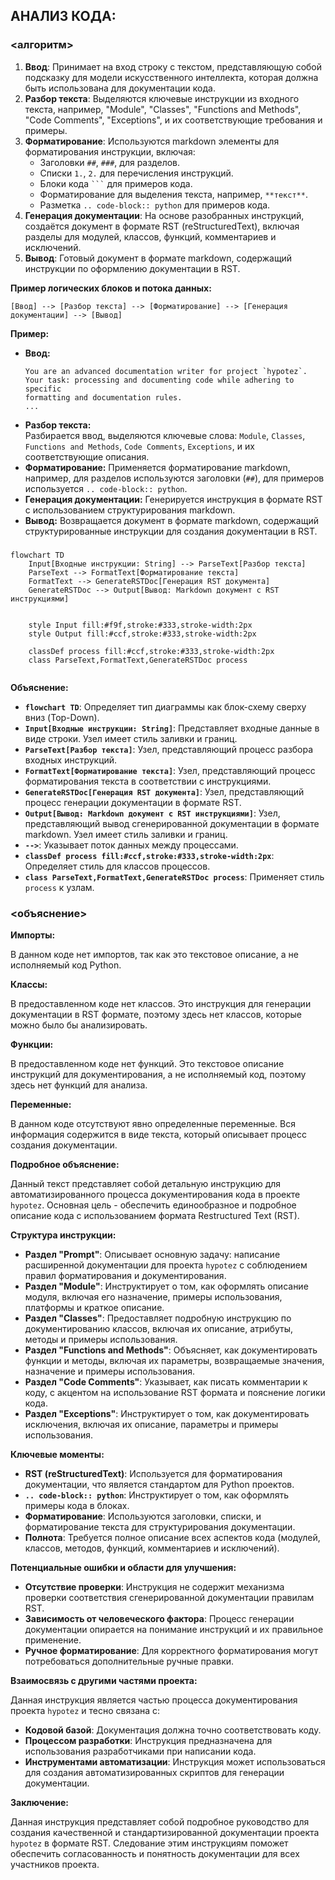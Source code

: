 ## АНАЛИЗ КОДА:

### <алгоритм>

1. **Ввод**: Принимает на вход строку с текстом, представляющую собой подсказку для модели искусственного интеллекта, которая должна быть использована для документации кода.
2. **Разбор текста**: Выделяются ключевые инструкции из входного текста, например, "Module", "Classes", "Functions and Methods", "Code Comments", "Exceptions", и их соответствующие требования и примеры.
3. **Форматирование**: Используются markdown элементы для форматирования инструкции, включая:
    - Заголовки `##`, `###`, для разделов.
    - Списки `1.`, `2.` для перечисления инструкций.
    - Блоки кода ` ``` ` для примеров кода.
    - Форматирование для выделения текста, например, `**текст**`.
    - Разметка `.. code-block:: python` для примеров кода.
4. **Генерация документации**: На основе разобранных инструкций, создаётся документ в формате RST (reStructuredText), включая разделы для модулей, классов, функций, комментариев и исключений.
5. **Вывод**: Готовый документ в формате markdown, содержащий инструкции по оформлению документации в RST.

**Пример логических блоков и потока данных:**

```
[Ввод] --> [Разбор текста] --> [Форматирование] --> [Генерация документации] --> [Вывод]
```

**Пример:**
 -   **Ввод:**
     ```text
     You are an advanced documentation writer for project `hypotez`.  
     Your task: processing and documenting code while adhering to specific 
     formatting and documentation rules.
     ...
     ```
-    **Разбор текста:**  
     Разбирается ввод, выделяются ключевые слова: `Module`, `Classes`, `Functions and Methods`, `Code Comments`, `Exceptions`, и их соответствующие описания.
-    **Форматирование:** 
     Применяется форматирование markdown, например, для разделов используются заголовки (`##`), для примеров используется `.. code-block:: python`.
-    **Генерация документации:** 
     Генерируется инструкция в формате RST с использованием структурирования markdown.
-    **Вывод:** 
     Возвращается  документ в формате markdown, содержащий структурированные инструкции для создания документации в RST.

### <mermaid>

```mermaid
flowchart TD
    Input[Входные инструкции: String] --> ParseText[Разбор текста]
    ParseText --> FormatText[Форматирование текста]
    FormatText --> GenerateRSTDoc[Генерация RST документа]
    GenerateRSTDoc --> Output[Вывод: Markdown документ с RST инструкциями]
    
   
    style Input fill:#f9f,stroke:#333,stroke-width:2px
    style Output fill:#ccf,stroke:#333,stroke-width:2px
   
    classDef process fill:#ccf,stroke:#333,stroke-width:2px
    class ParseText,FormatText,GenerateRSTDoc process
    
```

**Объяснение:**

-   **`flowchart TD`**: Определяет тип диаграммы как блок-схему сверху вниз (Top-Down).
-   **`Input[Входные инструкции: String]`**: Представляет входные данные в виде строки. Узел имеет стиль заливки и границ.
-   **`ParseText[Разбор текста]`**: Узел, представляющий процесс разбора входных инструкций.
-   **`FormatText[Форматирование текста]`**: Узел, представляющий процесс форматирования текста в соответствии с инструкциями.
-   **`GenerateRSTDoc[Генерация RST документа]`**: Узел, представляющий процесс генерации документации в формате RST.
-   **`Output[Вывод: Markdown документ с RST инструкциями]`**: Узел, представляющий вывод сгенерированной документации в формате markdown. Узел имеет стиль заливки и границ.
-   **`-->`**: Указывает поток данных между процессами.
-   **`classDef process fill:#ccf,stroke:#333,stroke-width:2px`**: Определяет стиль для классов процессов.
-   **`class ParseText,FormatText,GenerateRSTDoc process`**: Применяет стиль `process` к узлам.

### <объяснение>

**Импорты:**

В данном коде нет импортов, так как это текстовое описание, а не исполняемый код Python.

**Классы:**

В предоставленном коде нет классов. Это инструкция для генерации документации в RST формате, поэтому здесь нет классов, которые можно было бы анализировать.

**Функции:**

В предоставленном коде нет функций. Это текстовое описание инструкций для документирования, а не исполняемый код, поэтому здесь нет функций для анализа.

**Переменные:**

В данном коде отсутствуют явно определенные переменные. Вся информация содержится в виде текста, который описывает процесс создания документации.

**Подробное объяснение:**

Данный текст представляет собой детальную инструкцию для автоматизированного процесса документирования кода в проекте `hypotez`. Основная цель - обеспечить единообразное и подробное описание кода с использованием формата Restructured Text (RST).

**Структура инструкции:**
  -   **Раздел "Prompt"**: Описывает основную задачу: написание расширенной документации для проекта `hypotez` с соблюдением правил форматирования и документирования.
  -   **Раздел "Module"**: Инструктирует о том, как оформлять описание модуля, включая его назначение, примеры использования, платформы и краткое описание.
  -   **Раздел "Classes"**: Предоставляет подробную инструкцию по документированию классов, включая их описание, атрибуты, методы и примеры использования.
  -   **Раздел "Functions and Methods"**: Объясняет, как документировать функции и методы, включая их параметры, возвращаемые значения, назначение и примеры использования.
  -   **Раздел "Code Comments"**: Указывает, как писать комментарии к коду, с акцентом на использование RST формата и пояснение логики кода.
  -   **Раздел "Exceptions"**: Инструктирует о том, как документировать исключения, включая их описание, параметры и примеры использования.

**Ключевые моменты:**

-   **RST (reStructuredText)**: Используется для форматирования документации, что является стандартом для Python проектов.
-   **`.. code-block:: python`**: Инструктирует о том, как оформлять примеры кода в блоках.
-   **Форматирование**: Используются заголовки, списки, и форматирование текста для структурирования документации.
-   **Полнота**: Требуется полное описание всех аспектов кода (модулей, классов, методов, функций, комментариев и исключений).

**Потенциальные ошибки и области для улучшения:**

-   **Отсутствие проверки**: Инструкция не содержит механизма проверки соответствия сгенерированной документации правилам RST.
-   **Зависимость от человеческого фактора**: Процесс генерации документации опирается на понимание инструкций и их правильное применение.
-   **Ручное форматирование**: Для корректного форматирования могут потребоваться дополнительные ручные правки.

**Взаимосвязь с другими частями проекта:**

Данная инструкция является частью процесса документирования проекта `hypotez` и тесно связана с:

-   **Кодовой базой**: Документация должна точно соответствовать коду.
-   **Процессом разработки**: Инструкция предназначена для использования разработчиками при написании кода.
-   **Инструментами автоматизации**: Инструкция может использоваться для создания автоматизированных скриптов для генерации документации.

**Заключение:**

Данная инструкция представляет собой подробное руководство для создания качественной и стандартизированной документации проекта `hypotez` в формате RST. Следование этим инструкциям поможет обеспечить согласованность и понятность документации для всех участников проекта.
